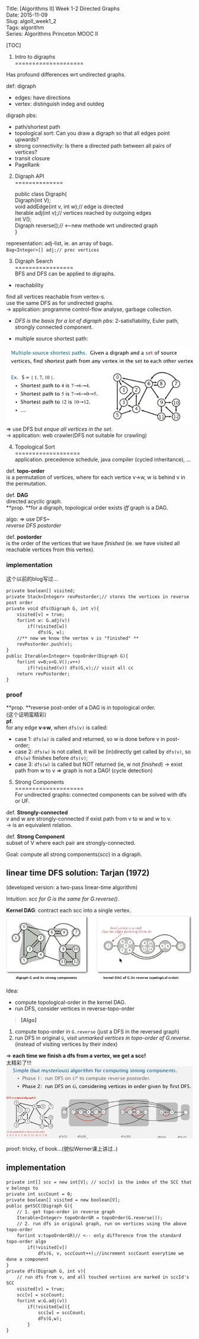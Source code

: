 Title: [Algorithms II] Week 1-2 Directed Graphs   
Date: 2015-11-09   
Slug:  algoII_week1_2      
Tags: algorithm      
Series: Algorithms Princeton MOOC II 
 
[TOC]
    
1. Intro to digraphs   
====================   
   
Has profound differences wrt undirected graphs.    
   
def: digraph   
* edges: have directions   
* vertex: distinguish indeg and outdeg   
   
   
digraph pbs:    
   
* path/shortest path   
* topological sort: Can you draw a digraph so that all edges point upwards?   
* strong connectivity: Is there a directed path between all pairs of vertices?   
* transit closure   
* PageRank   
   
   
2. Digraph API   
==============   
   
	public class Digraph{   
		Digraph(int V);   
		void addEdge(int v, int w);// edge is directed   
		Iterable<Interger> adj(int v);// vertices reached by outgoing edges   
		int V();   
		Digraph reverse();// <--new methode wrt undirected graph   
	}   
   
representation: adj-list, ie. an array of bags.    
``Bag<Integer>[] adj;// prec vertices``   
   
3. Digraph Search   
=================   
BFS and DFS can be applied to digraphs.   
   
* reachability   
   
find all vertices reachable from vertex-s.    
use the same DFS as for undirected graphs.    
→ application: programme control-flow analyse, garbage collection.    
   
   
* *DFS is the basis for a lot of digraph pbs*: 2-satisfiability, Euler path, strongly connected component.    
   
   
   
* multiple source shortest path:    
   
![](../images/algoII_week1_2/pasted_image.png)   
⇒ use DFS but *enque all vertices in the set*.    
→ application: web crawler(DFS not suitable for crawling)   
   
4. Topological Sort   
===================   
application. precedence schedule, java compiler (cycled inheritance), ...   
   
def. **topo-order**   
is a permutation of vertices, where for each vertice v→w, w is behind v in the permutation.    
   
def. **DAG**   
directed acyclic graph.   
**prop. **for a digraph, topological order exists *iff* graph is a DAG.    
   
algo: ⇒ use DFS~    
*reverse DFS postorder*   
   
def.	**postorder**   
is the order of the vertices that we have *finished* (ie. we have visited all reachable vertices from this vertex).   
   
### implementation   
这个以前的blog写过...    

	private boolean[] visited;   
	private Stack<Integer> revPostorder;// stores the vertices in reverse post order   
	private void dfs(Digraph G, int v){   
		visited[v] = true;   
		for(int w: G.adj(v))   
			if(!visited[w])   
				dfs(G, w);   
		//** now we know the vertex v is "finished" **   
		revPostorder.push(v);   
	}   
	public Iterable<Integer> topoOrder(Digraph G){   
		for(int v=0;v<G.V();v++)   
			if(!visited(v)) dfs(G,v);// visit all cc   
		return revPostorder;   
	}   
   
   
### proof   
**prop. **reverse post-order of a DAG is in topological order.    
(这个证明蛮精彩)   
**pf.**   
for any edge **v→w**, when ``dfs(v)`` is called:    
   
* case 1: ``dfs(w)`` is called and returned, so w is done before v in post-order;   
* case 2: ``dfs(w)`` is not called, it will be (in)directly get called by ``dfs(v)``, so ``dfs(w)`` finishes before ``dfs(v)``;   
* case 3: ``dfs(w)`` is called but NOT returned (ie, w not *finished*) → exist path from w to v ⇒ graph is not a DAG! (cycle detection)   
   
   
   
5. Strong Components   
====================   
For undirected graphs: connected components can be solved with dfs or UF.    
   
def. **Strongly-connected**   
v and w are strongly-connected if exist path from v to w and w to v.    
→ is an equivalent relation.    
   
def. **Strong Component**   
subset of  V where each pair are strongly-connected.    
   
Goal: compute all strong components(*scc*) in a digraph.    
   
linear time DFS solution: Tarjan (1972)   
---------------------------------------   
(developed version: a two-pass linear-time algorithm)   
   
Intuition: *scc for G is the same for G.reverse().*   
   
**Kernel DAG**: contract each scc into a single vertex.    
![](../images/algoII_week1_2/pasted_image001.png)   
   
Idea:    
   
* compute topological-order in the kernel DAG.   
* run DFS, consider vertices in reverse-topo-order    
   
   
>**[Algo]**   
1. compute topo-order in ``G.reverse`` (just a DFS in the reversed graph)   
2. run DFS in original  ``G``, *visit unmarked vertices in topo-order of G.reverse*. (instead of visiting vertices by their index)   
   
⇒ **each time we finish a dfs from a vertex, we get a scc!**     
太精彩了!!!   
![](../images/algoII_week1_2/pasted_image002.png)   
   
proof: tricky, cf book...(貌似Werner课上讲过..)   
   
implementation   
--------------   
   
	private int[] scc = new int[V]; // scc[v] is the index of the SCC that v belongs to   
	private int sccCount = 0;   
	private boolean[] visited = new boolean[V];   
	public getSCC(Digraph G){   
		// 1. get topo-order in reverse graph   
		Iterable<Integer> topoOrderGR = topoOrder(G.reverse());   
		// 2. run dfs in original graph, run on vertices using the above topo-order    
		for(int v:topoOrderGR)// <-- only difference from the standard topo-order algo   
			if(!visited[v])   
				dfs(G, v, sccCount++);//increment sccCount everytime we done a component   
	}   
	private dfs(Digraph G, int v){   
		// run dfs from v, and all touched vertices are marked in sccId's SCC   
		visited[v] = true;   
        scc[v] = sccCount;   
		for(int w:G.adj(v))   
			if(!visited[w]){   
				scc[w] = sccCount;   
				dfs(G,w);   
			}   
	}   
   
   
